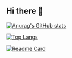 ## Hi there 👋

[![Anurag's GitHub stats](https://github-readme-stats.vercel.app/api?username=LunarPandora&theme=radical&show_icons=true)](https://github.com/LunarPandora/github-readme-stats)

[![Top Langs](https://github-readme-stats.vercel.app/api/top-langs/?username=LunarPandora)](https://github.com/LunarPandora/github-readme-stats)

[![Readme Card](https://github-readme-stats.vercel.app/api/pin/?username=LunarPandora&repo=github-readme-stats)](https://github.com/LunarPandora/github-readme-stats)
<!--
**LunarPandora/LunarPandora** is a ✨ _special_ ✨ repository because its `README.md` (this file) appears on your GitHub profile.

Here are some ideas to get you started:

- 🔭 I’m currently working on ...
- 🌱 I’m currently learning ...
- 👯 I’m looking to collaborate on ...
- 🤔 I’m looking for help with ...
- 💬 Ask me about ...
- 📫 How to reach me: ...
- 😄 Pronouns: ...
- ⚡ Fun fact: ...
-->
